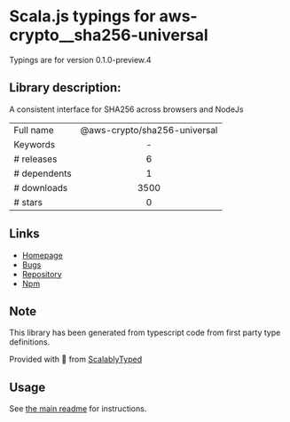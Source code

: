 
# Scala.js typings for aws-crypto__sha256-universal

Typings are for version 0.1.0-preview.4

## Library description:
A consistent interface for SHA256 across browsers and NodeJs

|                    |                 |
| ------------------ | :-------------: |
| Full name          | @aws-crypto/sha256-universal |
| Keywords           | - |
| # releases         | 6 |
| # dependents       | 1 |
| # downloads        | 3500 |
| # stars            | 0 |

## Links
- [Homepage](https://github.com/aws/aws-sdk-js-crypto-helpers#readme)
- [Bugs](https://github.com/aws/aws-sdk-js-crypto-helpers/issues)
- [Repository](https://github.com/aws/aws-sdk-js-crypto-helpers)
- [Npm](https://www.npmjs.com/package/%40aws-crypto%2Fsha256-universal)
    


## Note
This library has been generated from typescript code from first party type definitions.

Provided with :purple_heart: from [ScalablyTyped](https://github.com/oyvindberg/ScalablyTyped)

## Usage
See [the main readme](../../readme.md) for instructions.


